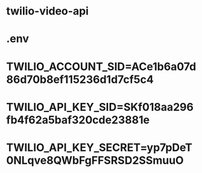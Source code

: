 # twilio-video-api

# .env
# TWILIO_ACCOUNT_SID=ACe1b6a07d86d70b8ef115236d1d7cf5c4
# TWILIO_API_KEY_SID=SKf018aa296fb4f62a5baf320cde23881e
# TWILIO_API_KEY_SECRET=yp7pDeT0NLqve8QWbFgFFSRSD2SSmuuO